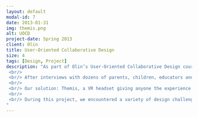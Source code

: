 ```yaml
---
layout: default
modal-id: 7
date: 2013-01-31
img: themis.png
alt: UOCD
project-date: Spring 2013
client: Olin
title: User-Oriented Collaborative Design 
size: 4
tags: [Design, Project]
description: "As part of Olin’s User-Oriented Collaborative Design course, I worked for a semester with parents of visually impaired children to understand their experiences and design a product based on their challenges and values. 
 <br/>
 <br/> After interviews with dozens of parents, children, educators and community advocates, my team realized that getting people to challenge visually impaired children is a difficulty for many parents. They’re trying to raise their children, while teachers, family members and even other children often go out of their way to make sure visually impaired children aren’t challenged or disadvantaged because of their blindness. These people, while meaning well, are making it so visually impaired children are not prepared to handle the real world. Many parents spoke about being exhausted from simply trying to get teacher to challenge their students.  
 <br/>
 <br/> Our solution: Themis, a VR headset giving anyone the experience of being a visually impaired person with the tools and experience necessary to thrive. Themis totally simulates the sight, hearing, and some of the tactile sensations experienced by a visually impaired person completing a variety of tasks. It allows users to walk through these experiences first on their own, with the sense of a visually impaired person, and then with expert guidance to help them understand the actual experience of a visually impaired person, who has tools to navigate the world. 
 <br/>
 <br/> During this project, we encountered a variety of design challenges, but the most prominent was the fact that parents wanted us to design for their children, not them. In interviews, every idea we co-designed with was changed into a product for the children. Essentially, in their eyes, we should focus on designing for their children, not them. The course guideline was quite clear; we were designing for the parents. To help overcome this challenge we changed our co-design approach and introduced our ideas as tools focused on the child that the parent could use. With this approach, we narrowed in on Themis as the idea that parents found the most valuable. 
"  
---
```

